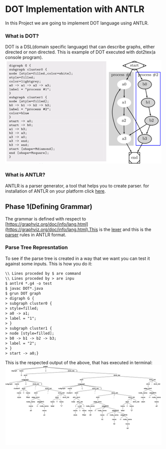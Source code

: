 # DOT Implementation with ANTLR
In this Project we are going to implement DOT language using ANTLR. 
### What is DOT?
DOT is a DSL(domain specific language) that can describe graphs, either directed or non directed. This is example of DOT executed with dot2tex(a console program).
![Alt text](doc/images/dot_ex_readme.png)
### What is ANTLR?
ANTLR is a parser generator, a tool that helps you to create parser. for installation of ANTLR on your platform click [here](https://www.antlr.org/index.html).
## Phase 1(Defining Grammar)
The grammar is defined with respect to [https://graphviz.org/doc/info/lang.html](https://graphviz.org/doc/info/lang.html).This is the [lexer](src/antlr/DOTLexer.g4) and this is the [parser](src/antrl/DOTParser.g4) rules in ANTLR format.

### Parse Tree Represntation
To see if the parse tree is created in a way that we want you can test it against some inputs. This is how you do it:
```
\\ Lines proceded by $ are command
\\ Lines proceded by > are inpu
$ antlr4 *.g4 -o test
$ javac DOT*.java
$ grun DOT graph
> digraph G {
> subgraph cluster0 {
> style=filled;
> a0 -> a1;
> label = "1";
> }
> subgraph cluster1 {
> node [style=filled];
> b0 -> b1 -> b2 -> b3;
> label = "2";
> }
> start -> a0;}
```
This is the respected output of the above, that has executed in terminal:
![Alt text](doc/images/parse-tree.png)
